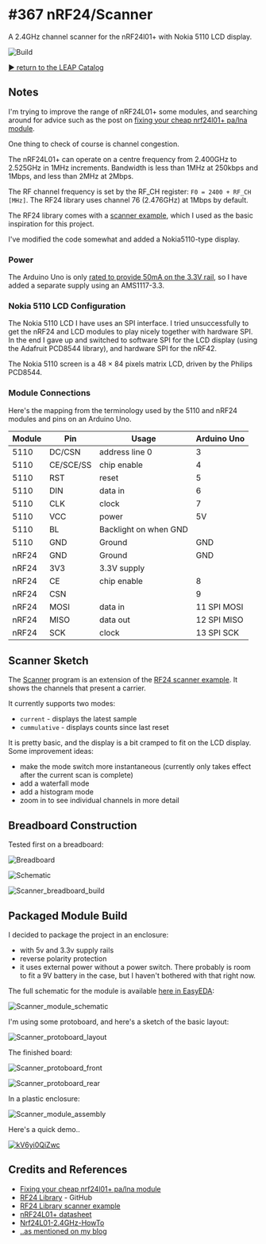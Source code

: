 # #367 nRF24/Scanner

A 2.4GHz channel scanner for the nRF24l01+ with Nokia 5110 LCD display.

![Build](./assets/Scanner_build.jpg?raw=true)

[:arrow_forward: return to the LEAP Catalog](https://leap.tardate.com)

## Notes

I'm trying to improve the range of nRF24L01+ some modules, and searching around for advice
such as the post on [fixing your cheap nrf24l01+ pa/lna module](http://blog.blackoise.de/2016/02/fixing-your-cheap-nrf24l01-palna-module/).

One thing to check of course is channel congestion.

The nRF24L01+ can operate on a centre frequency from 2.400GHz to 2.525GHz in 1MHz increments.
Bandwidth is less than 1MHz at 250kbps and 1Mbps, and less than 2MHz at 2Mbps.

The RF channel frequency is set by the RF_CH register: `F0 = 2400 + RF_CH [MHz]`.
The RF24 library uses channel 76 (2.476GHz) at 1Mbps by default.

The RF24 library comes with a [scanner example](https://github.com/maniacbug/RF24/tree/master/examples/scanner),
which I used as the basic inspiration for this project.

I've modified the code somewhat and added a Nokia5110-type display.

### Power

The Arduino Uno is only [rated to provide 50mA on the 3.3V rail](https://store.arduino.cc/usa/arduino-uno-rev3),
so I have added a separate supply using an AMS1117-3.3.

### Nokia 5110 LCD Configuration

The Nokia 5110 LCD I have uses an SPI interface. I tried unsuccessfully to get
the nRF24 and LCD modules to play nicely together with hardware SPI. In the end I gave up
and switched to software SPI for the LCD display (using the Adafruit PCD8544 library), and hardware SPI for the nRF42.

The Nokia 5110 screen is a 48 × 84 pixels matrix LCD, driven by the Philips PCD8544.

### Module Connections

Here's the mapping from the terminology used by the 5110 and nRF24 modules and pins on an Arduino Uno.

| Module | Pin       | Usage                 | Arduino Uno |
|--------|-----------|-----------------------|-------------|
| 5110   | DC/CSN    | address line 0        | 3           |
| 5110   | CE/SCE/SS | chip enable           | 4           |
| 5110   | RST       | reset                 | 5           |
| 5110   | DIN       | data in               | 6           |
| 5110   | CLK       | clock                 | 7           |
| 5110   | VCC       | power                 | 5V          |
| 5110   | BL        | Backlight on when GND |             |
| 5110   | GND       | Ground                | GND         |
| nRF24  | GND       | Ground                | GND         |
| nRF24  | 3V3       | 3.3V supply           |             |
| nRF24  | CE        | chip enable           |  8          |
| nRF24  | CSN       |                       |  9          |
| nRF24  | MOSI      | data in               | 11 SPI MOSI |
| nRF24  | MISO      | data out              | 12 SPI MISO |
| nRF24  | SCK       | clock                 | 13 SPI SCK  |


## Scanner Sketch

The [Scanner](./Scanner.ino) program is an extension of the
[RF24 scanner example](https://github.com/maniacbug/RF24/tree/master/examples/scanner).
It shows the channels that present a carrier.

It currently supports two modes:

* `current` - displays the latest sample
* `cummulative` - displays counts since last reset

It is pretty basic, and the display is a bit cramped to fit on the LCD display. Some improvement ideas:

* make the mode switch more instantaneous (currently only takes effect after the current scan is complete)
* add a waterfall mode
* add a histogram mode
* zoom in to see individual channels in more detail


## Breadboard Construction

Tested first on a breadboard:

![Breadboard](./assets/Scanner_bb.jpg?raw=true)

![Schematic](./assets/Scanner_schematic.jpg?raw=true)

![Scanner_breadboard_build](./assets/Scanner_breadboard_build.jpg?raw=true)

## Packaged Module Build

I decided to package the project in an enclosure:

* with 5v and 3.3v supply rails
* reverse polarity protection
* it uses external power without a power switch. There probably is room to fit a 9V battery in the case, but I haven't bothered with that right now.

The full schematic for the module is available [here in EasyEDA](https://easyeda.com/tardate/nRF24_Scanner-e9a2e8c26cc2477ca40301a6f788408e):

![Scanner_module_schematic](./assets/Scanner_module_schematic.png?raw=true)


I'm using some protoboard, and here's a sketch of the basic layout:

![Scanner_protoboard_layout](./assets/Scanner_protoboard_layout.jpg?raw=true)

The finished board:

![Scanner_protoboard_front](./assets/Scanner_protoboard_front.jpg?raw=true)

![Scanner_protoboard_rear](./assets/Scanner_protoboard_rear.jpg?raw=true)

In a plastic enclosure:

![Scanner_module_assembly](./assets/Scanner_module_assembly.jpg?raw=true)


Here's a quick demo..

[![kV6yi0QiZwc](https://img.youtube.com/vi/kV6yi0QiZwc/0.jpg)](https://www.youtube.com/watch?v=kV6yi0QiZwc)


## Credits and References
* [Fixing your cheap nrf24l01+ pa/lna module](http://blog.blackoise.de/2016/02/fixing-your-cheap-nrf24l01-palna-module/)
* [RF24 Library](https://github.com/maniacbug/RF24) - GitHub
* [RF24 Library scanner example](https://github.com/maniacbug/RF24/tree/master/examples/scanner)
* [nRF24L01+ datasheet](http://www.nordicsemi.com/eng/content/download/2726/34069/file/nRF24L01P_Product_Specification_1_0.pdf)
* [Nrf24L01-2.4GHz-HowTo](http://arduino-info.wikispaces.com/Nrf24L01-2.4GHz-HowTo)
* [..as mentioned on my blog](https://blog.tardate.com/2018/01/leap367-nrf24-scanner.html)
